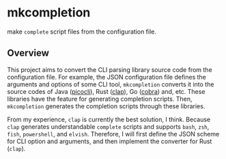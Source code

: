 # mkcompletion

make `complete` script files from the configuration file.

## Overview

This project aims to convert the CLI parsing library source code from the configuration file.
For example, the JSON configuration file defines the arguments and options of some CLI tool,
`mkcompletion` converts it into the source codes of Java ([picocli](https://picocli.info)), 
Rust ([clap](https://docs.rs/clap/latest/clap/)), Go ([cobra](https://github.com/spf13/cobra)) and, etc.
These libraries have the feature for generating completion scripts.
Then, `mkcompletion` generates the completion scripts through these libraries.

From my experience, `clap` is currently the best solution, I think.
Because `clap` generates understandable `complete` scripts and supports `bash`, `zsh`, `fish`, `powershell`, and `elvish`.
Therefore, I will first define the JSON scheme for CLI option and arguments,
and then implement the converter for Rust (`clap`).


